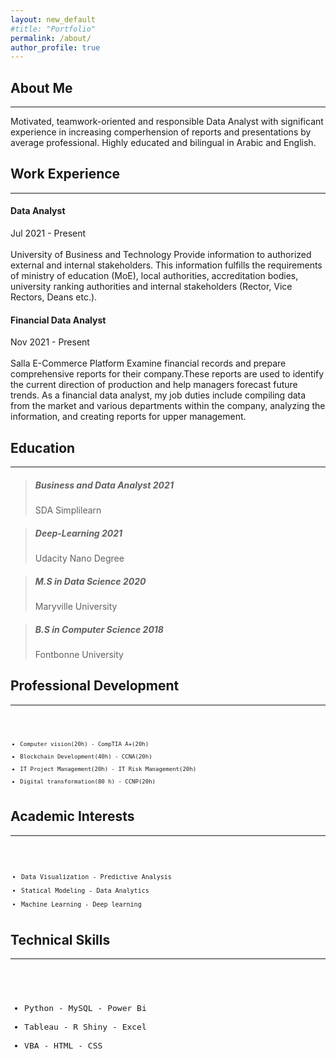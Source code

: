 ```yaml
---
layout: new_default
#title: "Portfolio"
permalink: /about/
author_profile: true
---
```


  
## About Me

---

Motivated, teamwork-oriented and responsible Data Analyst with significant experience in increasing comperhension of reports and presentations by average professional. Highly educated and bilingual in Arabic and English.



## Work Experience

---

#### Data Analyst
Jul 2021 - Present <br><br> University of Business and Technology
Provide information to authorized external and internal stakeholders. This information fulfills the requirements of ministry of education (MoE), local authorities, accreditation bodies, university ranking authorities and internal stakeholders (Rector, Vice Rectors, Deans etc.).


#### Financial Data Analyst
Nov 2021 - Present <br><br>Salla E-Commerce Platform
Examine financial records and prepare comprehensive reports for their company.These reports are used to identify the current direction of production and help managers forecast future trends. As a financial data analyst, my job duties include compiling data from the market and various departments within the company, analyzing the information, and creating reports for upper management.


## Education

---

> ##### Business and Data Analyst 2021
> SDA Simplilearn

> ##### Deep-Learning 2021
> Udacity Nano Degree

> ##### M.S in Data Science 2020
> Maryville University

> ##### B.S in Computer Science 2018
> Fontbonne University


## Professional Development

---
<font size="1"><pre>
- Computer vision(20h)          - CompTIA A+(20h)            
- Blockchain Development(40h)   - CCNA(20h)
- IT Project Management(20h)    - IT Risk Management(20h)              
- Digital transformation(80 h)  - CCNP(20h)
</pre></font> 



## Academic Interests

---

<font size="2"><pre>
- Data Visualization           - Predictive Analysis
- Statical Modeling            - Data Analytics
- Machine Learning             - Deep learning
</pre></font> 

## Technical Skills

---

<font size="3"><pre>
- Python         - MySQL          - Power Bi
- Tableau        - R Shiny        - Excel
- VBA            - HTML           - CSS
</pre></font> 
